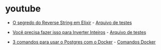 # youtube


- [O segredo do Reverse String em Elixir](https://youtu.be/Sz-PyIhMj8Q) - [Arquivo de testes](https://github.com/theguuholi/youtube/blob/master/reverse_test.exs)

- [Você precisa fazer isso para Inverter Inteiros](https://youtu.be/zEpitAbHp9M) - [Arquivo de testes](https://github.com/theguuholi/youtube/blob/master/reverse_int_test.exs)

- [3 comandos para usar o Postgres com o Docker](https://youtu.be/A1hZPA_VKic) - [Comandos Docker](https://github.com/theguuholi/youtube/blob/master/docker-postgres)